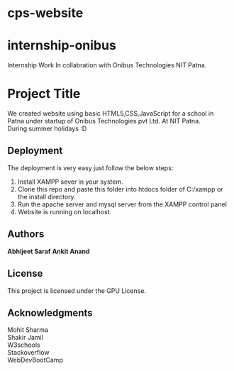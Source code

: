 # cps-website

# internship-onibus
Internship Work In collabration with Onibus Technologies NIT Patna.
# Project Title

We created website using basic HTML5,CSS,JavaScript for a school in Patna under startup of Onibus Technologies pvt Ltd. At NIT Patna.   
During summer holidays :D  

## Deployment  

The deployment is very easy just follow the below steps:
1. Install XAMPP sever in your system.  
2. Clone this repo and paste this folder into htdocs folder of C:/xampp or the install directory.  
3. Run the apache server and mysql server from the XAMPP control panel  
4. Website is running on localhost.  

## Authors

**Abhijeet Saraf**
**Ankit Anand**

## License

This project is licensed under the GPU License.

## Acknowledgments

Mohit Sharma  
Shakir Jamil  
W3schools  
Stackoverflow  
WebDevBootCamp 

